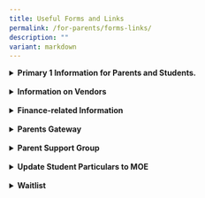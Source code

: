 ```yaml
---
title: Useful Forms and Links
permalink: /for-parents/forms-links/
description: ""
variant: markdown
---
```

<details><summary><b>Primary 1 Information for Parents and Students.</b></summary>
<li><a href="/files/P1%20Files/EFS_information_for_Parents_.pdf" target="_blank">EFS information for Parents </a></li>  
<li><a href="https://www.moe.gov.sg/primary/p1-registration/report-to-school" target="_blank">Report to School</a></li>
<li><a href="/files/P1%20Files/Orientation_Booklet_2025.pdf" target="_blank">Orientation Booklet</a></li>
We are excited to share with you our curriculum briefing videos, which provide valuable insights into our programs for English, Mathematics, Mother Tongue Languages, and Cyberwellness. These videos offer an overview of our teaching approaches, key learning objectives, and strategies to support your child’s growth and well-being. We encourage you to watch them to better understand how we can work together to support your child's holistic development. Please submit your questions via the QR code or the link below. The team will be addressing the questions during the panel discussion on 2 January 2025.<br>
<li><a href="/files/P1%20Files/P1_Orientation_Hall_Presentation_Slides.pdf" target="_blank">Hall Presentation Slides</a></li><br>
<p align="center"><iframe width="560" height="315" src="https://www.youtube.com/embed/ioVyD0LfwGk?si=V46e6mqYt_gZNruX" title="YouTube video player" frameborder="0" allow="accelerometer; autoplay; clipboard-write; encrypted-media; gyroscope; picture-in-picture; web-share" allowfullscreen=""></iframe></p><br>
<span style="font-size:10pt;">
	<b><u>Video Chapters</u></b><br>
•
<a style="text-decoration:none" href="https://www.youtube.com/watch?v=ioVyD0LfwGk&amp;t=0s" target="_blank"> 00:00 English Curriculum Sharing</a><br>
•
<a style="text-decoration:none" href="https://www.youtube.com/watch?v=ioVyD0LfwGk&amp;t=305s" target="_blank"> 05:05 Mathematics Curriculum Sharing</a><br>
•
<a style="text-decoration:none" href="https://www.youtube.com/watch?v=ioVyD0LfwGk&amp;t=668s" target="_blank"> 11:08 Mother Tongue Languages Sharing</a><br>
•
<a style="text-decoration:none" href="https://www.youtube.com/watch?v=ioVyD0LfwGk&amp;t=1030s" target="_blank"> 17:10 Providing Feedback on Learning</a><br>
•
<a style="text-decoration:none" href="https://www.youtube.com/watch?v=ioVyD0LfwGk&amp;t=1220s" target="_blank"> 20:20 Cyberwellness Sharing</a></span><br>
<img src="/images/Happenings/P1%20ORIENTATION/P1_Orientation_Curr.jpg" style="width: 40%; height: 40%;">
<center><a style="text-decoration:none" href="https://go.gov.sg/curriculum-questions-2025" target="_blank"> https://go.gov.sg/curriculum-questions-2025</a></center><br><br>
Thank you for your partnership in their educational journey!<br><br>
</details><br>
<details><summary><b>Information on Vendors</b></summary>
<li><a href="/files/Booklist/Booklist_2025___P1.pdf" target="_blank">2025 P1 Booklist</a></li>
<li><a href="/files/Booklist/Booklist_2025___P2.pdf" target="_blank">2025 P2 Booklist</a></li>
<li><a href="/files/Booklist/Booklist_2025___P3.pdf" target="_blank">2025 P3 Booklist</a></li>
<li><a href="/files/Booklist/Booklist_2025___P4.pdf" target="_blank">2025 P4 Booklist</a></li>
<li><a href="/files/Booklist/Booklist_2025___P5.pdf" target="_blank">2025 P5 Booklist</a></li>
<li><a href="/files/Booklist/Booklist_2025___P6.pdf" target="_blank">2025 P6 Booklist</a></li>
<li><a href="/files/Admin%20Forms/uniform_pamphlet_2025.pdf" target="_blank">2025 Uniform Order</a></li>
<li><a href="https://v2.taidii.com/enquiry/publicec/nascans/?center=36oYBncS9pVYK9idoOp2ukmjc67Y8Jku75CG8vJnZWI=" target="_blank">NASCANS Student Care Centre @Lakeside Primary Registration form</a></li>
</details><br>
<details><summary><b>Finance-related Information</b></summary>
<li><a href="https://www.moe.gov.sg/financial-matters/fees" target="_blank">Information on School Fees</a></li>
<li><a href="https://form.gov.sg/#!/5be24a1bb3f842000fdc4e59" target="_blank">For Singapore Citizen Students only – Edusave Standing Order Form</a></li>
<li><a href="https://www.moe.gov.sg/financial-matters/financial-assistance" target="_blank">Information on MOE Financial Assistance Scheme (FAS)</a></li>
<li><a href="https://go.gov.sg/moe-efas" target="_blank">MOE Financial Assistance Scheme Application Form</a></li>
<li><a href="https://eservice.imda.gov.sg/das/homepage" target="_blank"> DigitalAccess@HOME - subsidised broadband and laptops/tablets</a></li>
<li><a href="https://www.msf.gov.sg/Comcare/Pages/Comcare-Student-Care-Subsidies.aspx" target="_blank"> Care Financial Assistance Scheme (SCFA)</a></li>
</details><br>
<details><summary><b>Parents Gateway</b></summary>
<li><a href="https://pg.moe.edu.sg/" target="_blank">Parents Gateway (moe.edu.sg)</a></li>
</details><br>
<details><summary><b>Parent Support Group</b></summary>
<li><a href="/files/P1%20Files/LSPS_PSG_Newsletter_2024.pdf" target="_blank">LSPS PSG Newsletter 2024</a></li>
<li><a href="https://for.edu.sg/lsps-joinpsg" target="_blank">Registration Form</a></li>
</details><br>
<details><summary><b>Update Student Particulars to MOE</b></summary>
<li>For updates of student particulars (<i>eg change of address, family contact details</i>), please login to the <a href="https://pg.moe.edu.sg/forms/sdf" target="_blank"> Student Data Form (SDF) portal</a></li>
</details>
<br>
<details><summary><b>Waitlist</b></summary>
<br>
Click <a style="text-decoration: none" href="/files/Admin%20Forms/Waitlist%20Form.pdf" target="_blank">here</a> to download the 'Waitlist for New Admission / Transfer In' form. It may take 5 minutes to complete this form. The completed form should be submitted via email to lakeside_ps@moe.edu.sg with supporting documents such as Child’s Birth Certificate, NRIC of both parents (front &amp; back) or Entry/Re-Entry Permit, Child’s latest academic results, etc.</details>